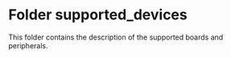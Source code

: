 # Folder supported_devices

This folder contains the description of the supported boards and peripherals.